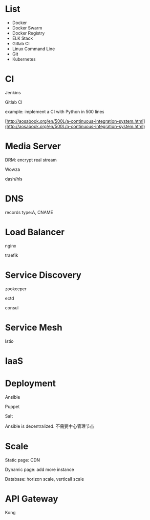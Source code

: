 # List

* Docker
* Docker Swarm
* Docker Registry
* ELK Stack
* Gitlab CI
* Linux Command Line
* Git
* Kubernetes

# CI

Jenkins

Gitlab CI

example: implement a CI with Python in 500 lines

[http://aosabook.org/en/500L/a-continuous-integration-system.html](http://aosabook.org/en/500L/a-continuous-integration-system.html)

# Media Server

DRM: encrypt real stream

Wowza

dash/hls

# DNS

records type:A, CNAME

# Load Balancer

nginx 

traefik

# Service Discovery

zookeeper

ectd

consul

# Service Mesh

Istio

# IaaS

# Deployment

Ansible

Puppet

Salt

Ansible is decentralized. 不需要中心管理节点

# Scale

Static page: CDN

Dynamic page: add more instance

Database: horizon scale, verticall scale

# API Gateway

Kong

